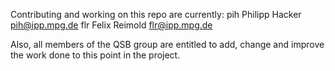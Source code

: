 Contributing and working on this repo are currently:
    pih     Philipp Hacker      pih@ipp.mpg.de
    flr     Felix Reimold       flr@ipp.mpg.de

Also, all members of the QSB group are entitled to add, change and improve
the work done to this point in the project.